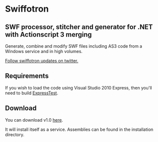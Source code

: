 Swiffotron
==========

SWF processor, stitcher and generator for .NET with Actionscript 3 merging
--------------------------------------------------------------------------

Generate, combine and modify SWF files including AS3 code from a Windows service and in high volumes.

[Follow swiffotron updates on twitter.](https://twitter.com/#!/Swiffotron)

Requirements
------------
If you wish to load the code using Visual Studio 2010 Express, then you'll need to build [ExpressTest](https://github.com/izb/ExpressTest).


Download
--------

You can download v1.0 [here](https://github.com/izb/Swiffotron/downloads).

It will install itself as a service. Assemblies can be found in the installation directory.

